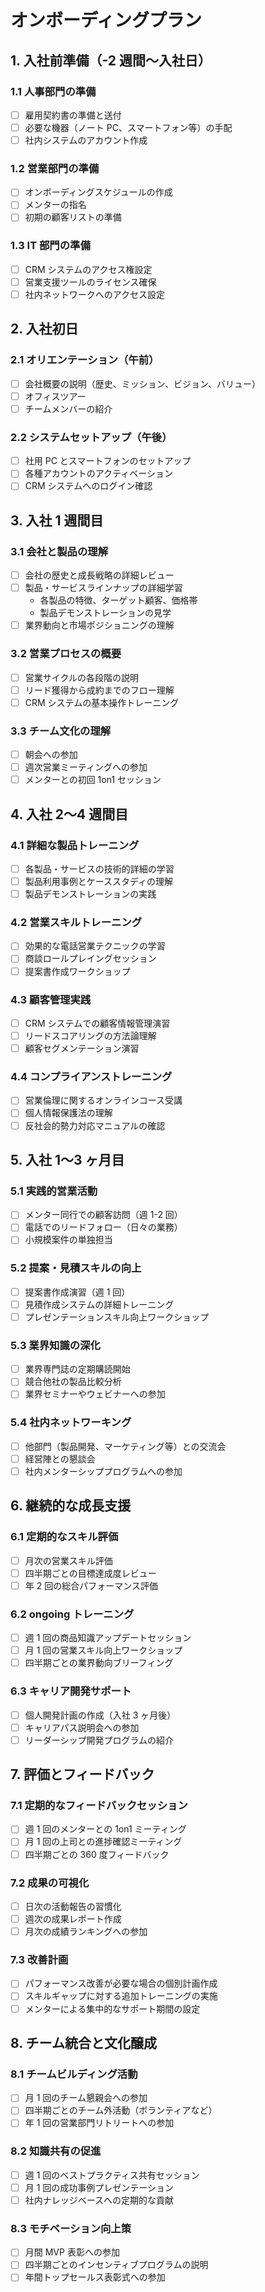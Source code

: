 # オンボーディングプラン

## 1. 入社前準備（-2 週間〜入社日）

### 1.1 人事部門の準備

- [ ] 雇用契約書の準備と送付
- [ ] 必要な機器（ノート PC、スマートフォン等）の手配
- [ ] 社内システムのアカウント作成

### 1.2 営業部門の準備

- [ ] オンボーディングスケジュールの作成
- [ ] メンターの指名
- [ ] 初期の顧客リストの準備

### 1.3 IT 部門の準備

- [ ] CRM システムのアクセス権設定
- [ ] 営業支援ツールのライセンス確保
- [ ] 社内ネットワークへのアクセス設定

## 2. 入社初日

### 2.1 オリエンテーション（午前）

- [ ] 会社概要の説明（歴史、ミッション、ビジョン、バリュー）
- [ ] オフィスツアー
- [ ] チームメンバーの紹介

### 2.2 システムセットアップ（午後）

- [ ] 社用 PC とスマートフォンのセットアップ
- [ ] 各種アカウントのアクティベーション
- [ ] CRM システムへのログイン確認

## 3. 入社 1 週間目

### 3.1 会社と製品の理解

- [ ] 会社の歴史と成長戦略の詳細レビュー
- [ ] 製品・サービスラインナップの詳細学習
  - 各製品の特徴、ターゲット顧客、価格帯
  - 製品デモンストレーションの見学
- [ ] 業界動向と市場ポジショニングの理解

### 3.2 営業プロセスの概要

- [ ] 営業サイクルの各段階の説明
- [ ] リード獲得から成約までのフロー理解
- [ ] CRM システムの基本操作トレーニング

### 3.3 チーム文化の理解

- [ ] 朝会への参加
- [ ] 週次営業ミーティングへの参加
- [ ] メンターとの初回 1on1 セッション

## 4. 入社 2〜4 週間目

### 4.1 詳細な製品トレーニング

- [ ] 各製品・サービスの技術的詳細の学習
- [ ] 製品利用事例とケーススタディの理解
- [ ] 製品デモンストレーションの実践

### 4.2 営業スキルトレーニング

- [ ] 効果的な電話営業テクニックの学習
- [ ] 商談ロールプレイングセッション
- [ ] 提案書作成ワークショップ

### 4.3 顧客管理実践

- [ ] CRM システムでの顧客情報管理演習
- [ ] リードスコアリングの方法論理解
- [ ] 顧客セグメンテーション演習

### 4.4 コンプライアンストレーニング

- [ ] 営業倫理に関するオンラインコース受講
- [ ] 個人情報保護法の理解
- [ ] 反社会的勢力対応マニュアルの確認

## 5. 入社 1〜3 ヶ月目

### 5.1 実践的営業活動

- [ ] メンター同行での顧客訪問（週 1-2 回）
- [ ] 電話でのリードフォロー（日々の業務）
- [ ] 小規模案件の単独担当

### 5.2 提案・見積スキルの向上

- [ ] 提案書作成演習（週 1 回）
- [ ] 見積作成システムの詳細トレーニング
- [ ] プレゼンテーションスキル向上ワークショップ

### 5.3 業界知識の深化

- [ ] 業界専門誌の定期購読開始
- [ ] 競合他社の製品比較分析
- [ ] 業界セミナーやウェビナーへの参加

### 5.4 社内ネットワーキング

- [ ] 他部門（製品開発、マーケティング等）との交流会
- [ ] 経営陣との懇談会
- [ ] 社内メンターシッププログラムへの参加

## 6. 継続的な成長支援

### 6.1 定期的なスキル評価

- [ ] 月次の営業スキル評価
- [ ] 四半期ごとの目標達成度レビュー
- [ ] 年 2 回の総合パフォーマンス評価

### 6.2 ongoing トレーニング

- [ ] 週 1 回の商品知識アップデートセッション
- [ ] 月 1 回の営業スキル向上ワークショップ
- [ ] 四半期ごとの業界動向ブリーフィング

### 6.3 キャリア開発サポート

- [ ] 個人開発計画の作成（入社 3 ヶ月後）
- [ ] キャリアパス説明会への参加
- [ ] リーダーシップ開発プログラムの紹介

## 7. 評価とフィードバック

### 7.1 定期的なフィードバックセッション

- [ ] 週 1 回のメンターとの 1on1 ミーティング
- [ ] 月 1 回の上司との進捗確認ミーティング
- [ ] 四半期ごとの 360 度フィードバック

### 7.2 成果の可視化

- [ ] 日次の活動報告の習慣化
- [ ] 週次の成果レポート作成
- [ ] 月次の成績ランキングへの参加

### 7.3 改善計画

- [ ] パフォーマンス改善が必要な場合の個別計画作成
- [ ] スキルギャップに対する追加トレーニングの実施
- [ ] メンターによる集中的なサポート期間の設定

## 8. チーム統合と文化醸成

### 8.1 チームビルディング活動

- [ ] 月 1 回のチーム懇親会への参加
- [ ] 四半期ごとのチーム外活動（ボランティアなど）
- [ ] 年 1 回の営業部門リトリートへの参加

### 8.2 知識共有の促進

- [ ] 週 1 回のベストプラクティス共有セッション
- [ ] 月 1 回の成功事例プレゼンテーション
- [ ] 社内ナレッジベースへの定期的な貢献

### 8.3 モチベーション向上策

- [ ] 月間 MVP 表彰への参加
- [ ] 四半期ごとのインセンティブプログラムの説明
- [ ] 年間トップセールス表彰式への参加
